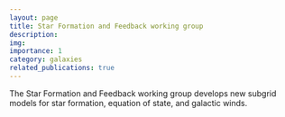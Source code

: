 ```yaml
---
layout: page
title: Star Formation and Feedback working group
description: 
img: 
importance: 1
category: galaxies
related_publications: true
---
```


The Star Formation and Feedback working group develops new subgrid
models for star formation, equation of state, and galactic winds.

